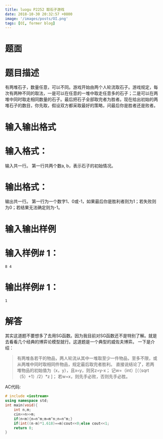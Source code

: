 ```yaml
---
title: luogu P2252 取石子游戏
date: 2018-10-30 20:32:57 +0800
image: '/images/posts/OI.png'
tags: [OI, former blog]
---
```


# 题面
# 题目描述
有两堆石子，数量任意，可以不同。游戏开始由两个人轮流取石子。游戏规定，每次有两种不同的取法，一是可以在任意的一堆中取走任意多的石子；二是可以在两堆中同时取走相同数量的石子。最后把石子全部取完者为胜者。现在给出初始的两堆石子的数目，你先取，假设双方都采取最好的策略，问最后你是胜者还是败者。

# 输入输出格式
#  输入格式：
输入共一行。
第一行共两个数a, b，表示石子的初始情况。
#  输出格式：
输出共一行。
第一行为一个数字1、0或-1，如果最后你是胜利者则为1；若失败则为0；若结果无法确定则为-1。
# 输入输出样例
#  输入样例# 1： 
```
8 4
```
#  输出样例# 1： 
```
1
```
# 解答
其实这道题不要想多了去用SG函数。因为我目前对SG函数还不是特别了解。就是去看看几个经典的博弈论模型就行。这道题是一个典型的威佐夫博弈。
一下是介绍：
>有两堆各若干的物品，两人轮流从其中一堆取至少一件物品，至多不限，或从两堆中同时取相同件物品，规定最后取完者胜利。
直接说结论了，若两堆物品的初始值为（x，y），且x`<`y，则另z=y-x；
记w=（int）[（（sqrt（5）+1）/2）*z ]；
若w=x，则先手必败，否则先手必胜。

AC代码:
```cpp
# include <iostream>
using namespace std;
int main(void){
    int n,m;
    cin>>n>>m;
    if(n<m){n=n^m;m=m^n;n=n^m;}
    if(int((n-m)*1.618)==m)cout<<0;else cout<<1;
    return 0;
}
```